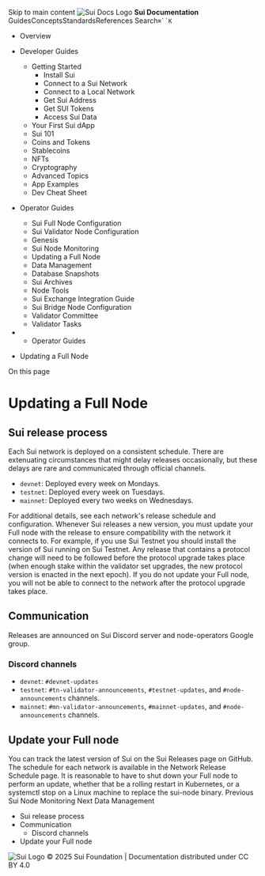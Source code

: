 Skip to main content
![Sui Docs Logo](https://docs.sui.io/img/sui-logo.svg)
**Sui Documentation**
GuidesConceptsStandardsReferences
Search`⌘``K`
  * Overview
  * Developer Guides
    * Getting Started
      * Install Sui
      * Connect to a Sui Network
      * Connect to a Local Network
      * Get Sui Address
      * Get SUI Tokens
      * Access Sui Data
    * Your First Sui dApp
    * Sui 101
    * Coins and Tokens
    * Stablecoins
    * NFTs
    * Cryptography
    * Advanced Topics
    * App Examples
    * Dev Cheat Sheet
  * Operator Guides
    * Sui Full Node Configuration
    * Sui Validator Node Configuration
    * Genesis
    * Sui Node Monitoring
    * Updating a Full Node
    * Data Management
    * Database Snapshots
    * Sui Archives
    * Node Tools
    * Sui Exchange Integration Guide
    * Sui Bridge Node Configuration
    * Validator Committee
    * Validator Tasks


  *   * Operator Guides
  * Updating a Full Node


On this page
# Updating a Full Node
## Sui release process​
Each Sui network is deployed on a consistent schedule. There are extenuating circumstances that might delay releases occasionally, but these delays are rare and communicated through official channels.
  * `devnet`: Deployed every week on Mondays.
  * `testnet`: Deployed every week on Tuesdays.
  * `mainnet`: Deployed every two weeks on Wednesdays.


For additional details, see each network's release schedule and configuration.
Whenever Sui releases a new version, you must update your Full node with the release to ensure compatibility with the network it connects to. For example, if you use Sui Testnet you should install the version of Sui running on Sui Testnet.
Any release that contains a protocol change will need to be followed before the protocol upgrade takes place (when enough stake within the validator set upgrades, the new protocol version is enacted in the next epoch). If you do not update your Full node, you will not be able to connect to the network after the protocol upgrade takes place.
## Communication​
Releases are announced on Sui Discord server and node-operators Google group.
### Discord channels​
  * `devnet`: `#devnet-updates`
  * `testnet`: `#tn-validator-announcements`, `#testnet-updates`, ⁠and `#node-announcements` channels.
  * `mainnet`: `⁠#mn-validator-announcements`, `#mainnet-updates`, and `#node-announcements` channels.


## Update your Full node​
You can track the latest version of Sui on the Sui Releases page on GitHub. The schedule for each network is available in the Network Release Schedule page.
It is reasonable to have to shut down your Full node to perform an update, whether that be a rolling restart in Kubernetes, or a systemctl stop on a Linux machine to replace the sui-node binary.
Previous
Sui Node Monitoring
Next
Data Management
  * Sui release process
  * Communication
    * Discord channels
  * Update your Full node


![Sui Logo](https://docs.sui.io/img/sui-logo-footer.svg)
© 2025 Sui Foundation | Documentation distributed under CC BY 4.0

